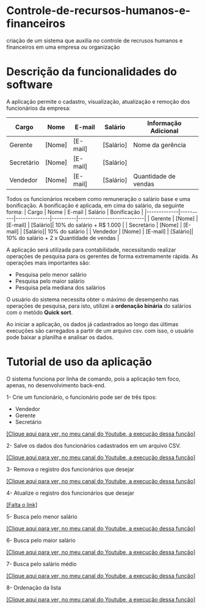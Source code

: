 # Controle-de-recursos-humanos-e-financeiros
criação de um sistema  que auxilia no controle de recrusos humanos e financeiros em uma empresa ou organização

# Descrição da funcionalidades do software


A aplicação  permite o cadastro, visualização, atualização e remoção dos funcionários da empresa: 

| Cargo       | Nome     | E-mail       | Salário  | Informação Adicional      |
|-------------|----------|--------------|----------|---------------------------|
| Gerente     | [Nome]   | [E-mail]     | [Salário]| Nome da gerência          |
| Secretário  | [Nome]   | [E-mail]     | [Salário]|                           |
| Vendedor    | [Nome]   | [E-mail]     | [Salário]| Quantidade de vendas      |



Todos os funcionários recebem como remuneração o salário base e uma bonificação. A bonificação é aplicada, em cima do salário, da seguinte forma:
| Cargo       | Nome     | E-mail       | Salário  | Bonificação               |
|-------------|----------|--------------|----------|---------------------------|
| Gerente     | [Nome]   | [E-mail]     | [Salário]| 10% do salário + R$ 1.000 |
| Secretário  | [Nome]   | [E-mail]     | [Salário]| 10% do salário            |
| Vendedor    | [Nome]   | [E-mail]     | [Salário]| 10% do salário + 2 x Quantidade de vendas |

A aplicação será utilizada para contabilidade, necessitando realizar operações de pesquisa para os gerentes de forma extremamente rápida. As operações mais importantes são:
- Pesquisa pelo menor salário
- Pesquisa pelo maior salário
- Pesquisa pela mediana dos salários

O usuário do sistema necessita obter o máximo de desempenho nas operações de pesquisa, para isto, utilizei a **ordenação binária** do salários com o metódo **Quick sort**.


Ao iniciar a aplicação, os dados já cadastrados ao longo das últimas execuções são carregados a partir de um arquivo csv.
com isso, o usuário pode baixar a planilha e analisar os dados.


# Tutorial de uso da aplicação

O sistema funciona por linha de comando, pois a aplicação tem foco, apenas, no desenvolvimento back-end.


1- Crie um funcionário, o funcionário pode ser de três tipos:
- Vendedor
- Gerente
- Secretário

[[Clique aqui para ver, no meu canal do Youtube, a execução dessa função]](https://www.youtube.com/watch?v=ycesdyiZGRk)


2- Salve os dados dos funcionários cadastrados em um arquivo CSV.

[[Clique aqui para ver, no meu canal do Youtube, a execução dessa função]](https://www.youtube.com/watch?v=NAAkIfLU3Qc)


3- Remova o registro dos funcionários que desejar

[[Clique aqui para ver, no meu canal do Youtube, a execução dessa função]](https://www.youtube.com/watch?v=VOxP_RJ8zQc)

4- Atualize o registro dos funcionários que desejar

[[Falta o link]](https://www.youtube.com/)

5- Busca pelo menor salário

[[Clique aqui para ver, no meu canal do Youtube, a execução dessa função]](https://youtu.be/AwxTV0xR71Q)

6- Busca pelo maior salário

[[Clique aqui para ver, no meu canal do Youtube, a execução dessa função]](https://www.youtube.com/watch?v=AwxTV0xR71Q)

7- Busca pelo salário médio

[[Clique aqui para ver, no meu canal do Youtube, a execução dessa função]](https://youtu.be/qQ4e36506_4)


8- Ordenação da lista

[[Clique aqui para ver, no meu canal do Youtube, a execução dessa função]](https://www.youtube.com/watch?v=5q1Pzpltq9Q)

